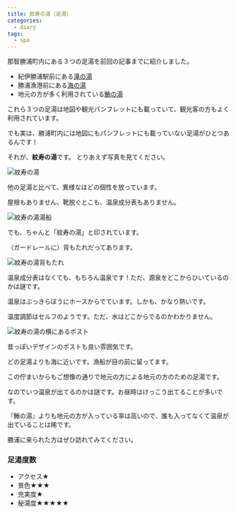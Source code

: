 ```yaml
---
title: 紋寿の湯（足湯）
categories:
  - diary
tags:
  - spa
---
```


那智勝浦町内にある３つの足湯を前回の記事までに紹介しました。

- 紀伊勝浦駅前にある[滝の湯][a1]
- 勝浦漁港前にある[海の湯][a2]
- 地元の方が多く利用されている[鮪の湯][a3]

これら３つの足湯は地図や観光パンフレットにも載っていて、観光客の方もよく利用されています。

でも実は、勝浦町内には地図にもパンフレットにも載っていない足湯がひとつあるんです！

それが、**紋寿の湯**です。
とりあえず写真を見てください。

![紋寿の湯][1]

他の足湯と比べて、異様なほどの個性を放っています。

屋根もありません、靴脱ぐとこも、温泉成分表もありません。

![紋寿の湯湯船][2]

でも、ちゃんと「紋寿の湯」と印されています。

（ガードレールに）背もたれだってあります。

![紋寿の湯背もたれ][3]

温泉成分表はなくても、もちろん温泉です！ただ、源泉をどこからひいているのかは謎です。

温泉はぶっきらぼうにホースからでています。しかも、かなり熱いです。

温度調節はセルフのようです。ただ、水はどこからでるのかわかりません。

![紋寿の湯の横にあるポスト][4]

昔っぽいデザインのポストも良い雰囲気です。

どの足湯よりも海に近いです。漁船が目の前に留ってます。

この佇まいからもご想像の通りで地元の方による地元の方のための足湯です。

なのでいつ温泉が出てるのかは謎です。お昼時はけっこう出てることが多いです。

『鮪の湯』よりも地元の方が入っている率は高いので、誰も入ってなくて温泉が出ていることは稀です。

勝浦に来られた方はぜひ訪れてみてください。

### 足湯度数

- アクセス★
- 景色★★★
- 充実度★
- 秘湯度★★★★★

[1]: /img/uploads/2009/11/monju-foot-spa-1.jpg
[2]: /img/uploads/2009/11/monju-foot-spa-2.jpg
[3]: /img/uploads/2009/11/monju-foot-spa-3.jpg
[4]: /img/uploads/2009/11/monju-foot-spa-4.jpg
[a1]: /diary/taki-foot-spa.html "滝の湯"
[a2]: /diary/umi-foot-spa.html "海の湯"
[a3]: /diary/maguro-foot-spa.html "鮪の湯"
